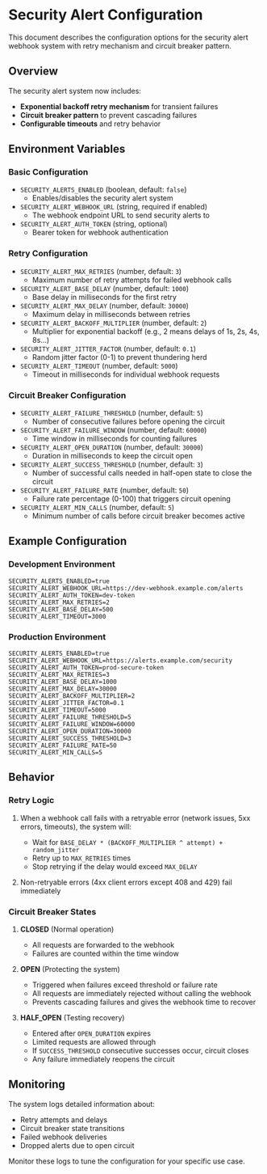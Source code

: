 # Security Alert Configuration

This document describes the configuration options for the security alert webhook system with retry mechanism and circuit breaker pattern.

## Overview

The security alert system now includes:

- **Exponential backoff retry mechanism** for transient failures
- **Circuit breaker pattern** to prevent cascading failures
- **Configurable timeouts** and retry behavior

## Environment Variables

### Basic Configuration

- `SECURITY_ALERTS_ENABLED` (boolean, default: `false`)
  - Enables/disables the security alert system
- `SECURITY_ALERT_WEBHOOK_URL` (string, required if enabled)
  - The webhook endpoint URL to send security alerts to
- `SECURITY_ALERT_AUTH_TOKEN` (string, optional)
  - Bearer token for webhook authentication

### Retry Configuration

- `SECURITY_ALERT_MAX_RETRIES` (number, default: `3`)
  - Maximum number of retry attempts for failed webhook calls
- `SECURITY_ALERT_BASE_DELAY` (number, default: `1000`)
  - Base delay in milliseconds for the first retry
- `SECURITY_ALERT_MAX_DELAY` (number, default: `30000`)
  - Maximum delay in milliseconds between retries
- `SECURITY_ALERT_BACKOFF_MULTIPLIER` (number, default: `2`)
  - Multiplier for exponential backoff (e.g., 2 means delays of 1s, 2s, 4s, 8s...)
- `SECURITY_ALERT_JITTER_FACTOR` (number, default: `0.1`)
  - Random jitter factor (0-1) to prevent thundering herd
- `SECURITY_ALERT_TIMEOUT` (number, default: `5000`)
  - Timeout in milliseconds for individual webhook requests

### Circuit Breaker Configuration

- `SECURITY_ALERT_FAILURE_THRESHOLD` (number, default: `5`)
  - Number of consecutive failures before opening the circuit
- `SECURITY_ALERT_FAILURE_WINDOW` (number, default: `60000`)
  - Time window in milliseconds for counting failures
- `SECURITY_ALERT_OPEN_DURATION` (number, default: `30000`)
  - Duration in milliseconds to keep the circuit open
- `SECURITY_ALERT_SUCCESS_THRESHOLD` (number, default: `3`)
  - Number of successful calls needed in half-open state to close the circuit
- `SECURITY_ALERT_FAILURE_RATE` (number, default: `50`)
  - Failure rate percentage (0-100) that triggers circuit opening
- `SECURITY_ALERT_MIN_CALLS` (number, default: `5`)
  - Minimum number of calls before circuit breaker becomes active

## Example Configuration

### Development Environment

```env
SECURITY_ALERTS_ENABLED=true
SECURITY_ALERT_WEBHOOK_URL=https://dev-webhook.example.com/alerts
SECURITY_ALERT_AUTH_TOKEN=dev-token
SECURITY_ALERT_MAX_RETRIES=2
SECURITY_ALERT_BASE_DELAY=500
SECURITY_ALERT_TIMEOUT=3000
```

### Production Environment

```env
SECURITY_ALERTS_ENABLED=true
SECURITY_ALERT_WEBHOOK_URL=https://alerts.example.com/security
SECURITY_ALERT_AUTH_TOKEN=prod-secure-token
SECURITY_ALERT_MAX_RETRIES=3
SECURITY_ALERT_BASE_DELAY=1000
SECURITY_ALERT_MAX_DELAY=30000
SECURITY_ALERT_BACKOFF_MULTIPLIER=2
SECURITY_ALERT_JITTER_FACTOR=0.1
SECURITY_ALERT_TIMEOUT=5000
SECURITY_ALERT_FAILURE_THRESHOLD=5
SECURITY_ALERT_FAILURE_WINDOW=60000
SECURITY_ALERT_OPEN_DURATION=30000
SECURITY_ALERT_SUCCESS_THRESHOLD=3
SECURITY_ALERT_FAILURE_RATE=50
SECURITY_ALERT_MIN_CALLS=5
```

## Behavior

### Retry Logic

1. When a webhook call fails with a retryable error (network issues, 5xx errors, timeouts), the system will:

   - Wait for `BASE_DELAY * (BACKOFF_MULTIPLIER ^ attempt) + random_jitter`
   - Retry up to `MAX_RETRIES` times
   - Stop retrying if the delay would exceed `MAX_DELAY`

2. Non-retryable errors (4xx client errors except 408 and 429) fail immediately

### Circuit Breaker States

1. **CLOSED** (Normal operation)

   - All requests are forwarded to the webhook
   - Failures are counted within the time window

2. **OPEN** (Protecting the system)

   - Triggered when failures exceed threshold or failure rate
   - All requests are immediately rejected without calling the webhook
   - Prevents cascading failures and gives the webhook time to recover

3. **HALF_OPEN** (Testing recovery)
   - Entered after `OPEN_DURATION` expires
   - Limited requests are allowed through
   - If `SUCCESS_THRESHOLD` consecutive successes occur, circuit closes
   - Any failure immediately reopens the circuit

## Monitoring

The system logs detailed information about:

- Retry attempts and delays
- Circuit breaker state transitions
- Failed webhook deliveries
- Dropped alerts due to open circuit

Monitor these logs to tune the configuration for your specific use case.
